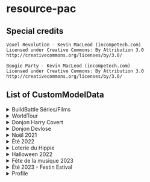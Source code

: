 # resource-pac

## Special credits

```
Voxel Revolution - Kevin MacLeod (incompetech.com)
Licensed under Creative Commons: By Attribution 3.0
http://creativecommons.org/licenses/by/3.0/
```

```
Boogie Party - Kevin MacLeod (incompetech.com)
Licensed under Creative Commons: By Attribution 3.0
http://creativecommons.org/licenses/by/3.0/
```

## List of CustomModelData

<details>
<summary>BuildBattle Séries/Films</summary>

| CustomModelData | Item                      | Model path                                                                |
|-----------------|---------------------------|---------------------------------------------------------------------------|
| 1               | heart_of_the_sea          | peaceandcube:buildbattle/series_films/clap                                |
| 1               | iron_axe                  | peaceandcube:buildbattle/series_films/cameraxe1                           |
| 2               | iron_axe                  | peaceandcube:buildbattle/series_films/cameraxe2                           |
| 3               | iron_axe                  | peaceandcube:buildbattle/series_films/cameraxe3                           |

</details>

<details>
<summary>WorldTour</summary>

| CustomModelData | Item                      | Model path                                                                |
|-----------------|---------------------------|---------------------------------------------------------------------------|
| 4315            | compass                   | peaceandcube:worldtour/wt15/compass_00                                    |
| 4315            | globe_banner_pattern      | peaceandcube:worldtour/wt15/drapeauwt15                                   |
| 4316            | globe_banner_pattern      | peaceandcube:worldtour/wt16/drapeauwt16                                   |

</details>

<details>
<summary>Donjon Harry Covert</summary>

| CustomModelData | Item                      | Model path                                                                |
|-----------------|---------------------------|---------------------------------------------------------------------------|
| 201             | firework_rocket           | pac_textures:pac_model/donjon/harry_covert/sort1                          |
| 202             | firework_rocket           | pac_textures:pac_model/donjon/harry_covert/sort2                          |
| 203             | firework_rocket           | pac_textures:pac_model/donjon/harry_covert/sort3                          |
| 204             | crossbow                  | pac_textures:pac_model/donjon/harry_covert/baguette1                      |
| 205             | crossbow                  | pac_textures:pac_model/donjon/harry_covert/baguette2                      |
| 206             | crossbow                  | pac_textures:pac_model/donjon/harry_covert/baguette3                      |
| 207             | crossbow                  | pac_textures:pac_model/donjon/harry_covert/baguette4                      |
| 208             | crossbow                  | pac_textures:pac_model/donjon/harry_covert/baguette5                      |
| 209             | crossbow                  | pac_textures:pac_model/donjon/harry_covert/baguette6                      |
| 210             | crossbow                  | pac_textures:pac_model/donjon/harry_covert/baguette7                      |
| 211             | crossbow                  | pac_textures:pac_model/donjon/harry_covert/baguette8                      |
| 212             | tipped_arrow              | pac_textures:pac_model/donjon/harry_covert/sort_parchemin                 |
| 213             | tipped_arrow              | pac_textures:pac_model/donjon/harry_covert/sort_parchemin                 |
| 214             | tipped_arrow              | pac_textures:pac_model/donjon/harry_covert/sort_parchemin                 |
| 215             | tipped_arrow              | pac_textures:pac_model/donjon/harry_covert/sort_parchemin                 |
| 216             | tipped_arrow              | pac_textures:pac_model/donjon/harry_covert/sort_parchemin                 |
| 217             | tipped_arrow              | pac_textures:pac_model/donjon/harry_covert/sort_parchemin                 |
| 218             | tipped_arrow              | pac_textures:pac_model/donjon/harry_covert/sort_parchemin                 |
| 219             | tipped_arrow              | pac_textures:pac_model/donjon/harry_covert/sort_parchemin                 |
| 220             | gold_nugget               | pac_textures:pac_model/donjon/harry_covert/coins                          |
| 221             | netherite_hoe             | pac_textures:pac_model/donjon/harry_covert/canne_kir                      |
| 222             | wooden_axe                | pac_textures:pac_model/donjon/harry_covert/hache_troll                    |
| 223             | iron_sword                | pac_textures:pac_model/donjon/harry_covert/croc_tofu                      |
| 224             | rabbit_foot               | pac_textures:pac_model/donjon/harry_covert/patte_tofu                     |
| 225             | iron_sword                | pac_textures:pac_model/donjon/harry_covert/epee_magique                   |
| 226             | golden_sword              | pac_textures:pac_model/donjon/harry_covert/couteau_aiguise                |
| 227             | stone_axe                 | pac_textures:pac_model/donjon/harry_covert/hachoir                        |

</details>

<details>
<summary>Donjon Devlose</summary>

| CustomModelData | Item                      | Model path                                                                |
|-----------------|---------------------------|---------------------------------------------------------------------------|
| 501             | bow                       | pac_textures:pac_model/donjon/donjon_devlose/bow/bow_base                 |
| 501             | clock                     | pac_textures:pac_model/donjon/donjon_devlose/clock/clock_model            |
| 501             | netherite_axe             | pac_textures:pac_model/donjon/donjon_devlose/axe/axe_base                 |
| 501             | netherite_hoe             | pac_textures:pac_model/donjon/donjon_devlose/hoe/hoe_base                 |
| 501             | netherite_pickaxe         | pac_textures:pac_model/donjon/donjon_devlose/pickaxe/pickaxe_base         |
| 501             | netherite_shovel          | pac_textures:pac_model/donjon/donjon_devlose/shovel/shovel_base           |
| 501             | netherite_sword           | pac_textures:pac_model/donjon/donjon_devlose/sword/sword_base             |
| 501             | totem_of_undying          | pac_textures:pac_model/donjon/donjon_devlose/statue/devlose               |
| 502             | bow                       | pac_textures:pac_model/donjon/donjon_devlose/bow/bow_orange               |
| 502             | clock                     | pac_textures:pac_model/donjon/donjon_devlose/clock/clock_model_orange     |
| 502             | iron_nugget               | pac_textures:pac_model/donjon/donjon_devlose/jetons/jeton_orange          |
| 502             | netherite_axe             | pac_textures:pac_model/donjon/donjon_devlose/axe/axe_orange               |
| 502             | netherite_hoe             | pac_textures:pac_model/donjon/donjon_devlose/hoe/hoe_orange               |
| 502             | netherite_pickaxe         | pac_textures:pac_model/donjon/donjon_devlose/pickaxe/pickaxe_orange       |
| 502             | netherite_shovel          | pac_textures:pac_model/donjon/donjon_devlose/shovel/shovel_orange         |
| 502             | netherite_sword           | pac_textures:pac_model/donjon/donjon_devlose/sword/sword_orange           |
| 502             | paper                     | pac_textures:pac_model/donjon/donjon_devlose/cartes/carte_orange          |
| 502             | totem_of_undying          | pac_textures:pac_model/donjon/donjon_devlose/statue/scari                 |
| 503             | bow                       | pac_textures:pac_model/donjon/donjon_devlose/bow/bow_magenta              |
| 503             | clock                     | pac_textures:pac_model/donjon/donjon_devlose/clock/clock_model_magenta    |
| 503             | iron_nugget               | pac_textures:pac_model/donjon/donjon_devlose/jetons/jeton_magenta         |
| 503             | netherite_axe             | pac_textures:pac_model/donjon/donjon_devlose/axe/axe_magenta              |
| 503             | netherite_hoe             | pac_textures:pac_model/donjon/donjon_devlose/hoe/hoe_magenta              |
| 503             | netherite_pickaxe         | pac_textures:pac_model/donjon/donjon_devlose/pickaxe/pickaxe_magenta      |
| 503             | netherite_shovel          | pac_textures:pac_model/donjon/donjon_devlose/shovel/shovel_magenta        |
| 503             | netherite_sword           | pac_textures:pac_model/donjon/donjon_devlose/sword/sword_magenta          |
| 503             | paper                     | pac_textures:pac_model/donjon/donjon_devlose/cartes/carte_magenta         |
| 503             | totem_of_undying          | pac_textures:pac_model/donjon/donjon_devlose/statue/vico                  |
| 504             | bow                       | pac_textures:pac_model/donjon/donjon_devlose/bow/bow_light_blue           |
| 504             | clock                     | pac_textures:pac_model/donjon/donjon_devlose/clock/clock_model_light_blue |
| 504             | iron_nugget               | pac_textures:pac_model/donjon/donjon_devlose/jetons/jeton_light_blue      |
| 504             | netherite_axe             | pac_textures:pac_model/donjon/donjon_devlose/axe/axe_light_blue           |
| 504             | netherite_hoe             | pac_textures:pac_model/donjon/donjon_devlose/hoe/hoe_light_blue           |
| 504             | netherite_pickaxe         | pac_textures:pac_model/donjon/donjon_devlose/pickaxe/pickaxe_light_blue   |
| 504             | netherite_shovel          | pac_textures:pac_model/donjon/donjon_devlose/shovel/shovel_light_blue     |
| 504             | netherite_sword           | pac_textures:pac_model/donjon/donjon_devlose/sword/sword_light_blue       |
| 504             | paper                     | pac_textures:pac_model/donjon/donjon_devlose/cartes/carte_light_blue      |
| 504             | totem_of_undying          | pac_textures:pac_model/donjon/donjon_devlose/vendeurs/vendeur_orange      |
| 505             | bow                       | pac_textures:pac_model/donjon/donjon_devlose/bow/bow_lime                 |
| 505             | clock                     | pac_textures:pac_model/donjon/donjon_devlose/clock/clock_model_lime       |
| 505             | iron_nugget               | pac_textures:pac_model/donjon/donjon_devlose/jetons/jeton_lime            |
| 505             | netherite_axe             | pac_textures:pac_model/donjon/donjon_devlose/axe/axe_lime                 |
| 505             | netherite_hoe             | pac_textures:pac_model/donjon/donjon_devlose/hoe/hoe_lime                 |
| 505             | netherite_pickaxe         | pac_textures:pac_model/donjon/donjon_devlose/pickaxe/pickaxe_lime         |
| 505             | netherite_shovel          | pac_textures:pac_model/donjon/donjon_devlose/shovel/shovel_lime           |
| 505             | netherite_sword           | pac_textures:pac_model/donjon/donjon_devlose/sword/sword_lime             |
| 505             | paper                     | pac_textures:pac_model/donjon/donjon_devlose/cartes/carte_lime            |
| 505             | totem_of_undying          | pac_textures:pac_model/donjon/donjon_devlose/vendeurs/vendeur_magenta     |
| 506             | bow                       | pac_textures:pac_model/donjon/donjon_devlose/bow/bow_pink                 |
| 506             | clock                     | pac_textures:pac_model/donjon/donjon_devlose/clock/clock_model_pink       |
| 506             | iron_nugget               | pac_textures:pac_model/donjon/donjon_devlose/jetons/jeton_pink            |
| 506             | netherite_axe             | pac_textures:pac_model/donjon/donjon_devlose/axe/axe_pink                 |
| 506             | netherite_hoe             | pac_textures:pac_model/donjon/donjon_devlose/hoe/hoe_pink                 |
| 506             | netherite_pickaxe         | pac_textures:pac_model/donjon/donjon_devlose/pickaxe/pickaxe_pink         |
| 506             | netherite_shovel          | pac_textures:pac_model/donjon/donjon_devlose/shovel/shovel_pink           |
| 506             | netherite_sword           | pac_textures:pac_model/donjon/donjon_devlose/sword/sword_pink             |
| 506             | paper                     | pac_textures:pac_model/donjon/donjon_devlose/cartes/carte_pink            |
| 506             | totem_of_undying          | pac_textures:pac_model/donjon/donjon_devlose/vendeurs/vendeur_light_blue  |
| 507             | bow                       | pac_textures:pac_model/donjon/donjon_devlose/bow/bow_red                  |
| 507             | clock                     | pac_textures:pac_model/donjon/donjon_devlose/clock/clock_model_red        |
| 507             | iron_nugget               | pac_textures:pac_model/donjon/donjon_devlose/jetons/jeton_red             |
| 507             | netherite_axe             | pac_textures:pac_model/donjon/donjon_devlose/axe/axe_red                  |
| 507             | netherite_hoe             | pac_textures:pac_model/donjon/donjon_devlose/hoe/hoe_red                  |
| 507             | netherite_pickaxe         | pac_textures:pac_model/donjon/donjon_devlose/pickaxe/pickaxe_red          |
| 507             | netherite_shovel          | pac_textures:pac_model/donjon/donjon_devlose/shovel/shovel_red            |
| 507             | netherite_sword           | pac_textures:pac_model/donjon/donjon_devlose/sword/sword_red              |
| 507             | paper                     | pac_textures:pac_model/donjon/donjon_devlose/cartes/carte_red             |
| 507             | totem_of_undying          | pac_textures:pac_model/donjon/donjon_devlose/vendeurs/vendeur_lime        |
| 508             | bow                       | pac_textures:pac_model/donjon/donjon_devlose/bow/bow_yellow               |
| 508             | clock                     | pac_textures:pac_model/donjon/donjon_devlose/clock/clock_model_yellow     |
| 508             | iron_nugget               | pac_textures:pac_model/donjon/donjon_devlose/jetons/jeton_yellow          |
| 508             | netherite_axe             | pac_textures:pac_model/donjon/donjon_devlose/axe/axe_yellow               |
| 508             | netherite_hoe             | pac_textures:pac_model/donjon/donjon_devlose/hoe/hoe_yellow               |
| 508             | netherite_pickaxe         | pac_textures:pac_model/donjon/donjon_devlose/pickaxe/pickaxe_yellow       |
| 508             | netherite_shovel          | pac_textures:pac_model/donjon/donjon_devlose/shovel/shovel_yellow         |
| 508             | netherite_sword           | pac_textures:pac_model/donjon/donjon_devlose/sword/sword_yellow           |
| 508             | paper                     | pac_textures:pac_model/donjon/donjon_devlose/cartes/carte_yellow          |
| 508             | totem_of_undying          | pac_textures:pac_model/donjon/donjon_devlose/vendeurs/vendeur_pink        |
| 509             | bow                       | pac_textures:pac_model/donjon/donjon_devlose/bow/bow_purple               |
| 509             | clock                     | pac_textures:pac_model/donjon/donjon_devlose/clock/clock_model_purple     |
| 509             | iron_nugget               | pac_textures:pac_model/donjon/donjon_devlose/jetons/jeton_purple          |
| 509             | netherite_axe             | pac_textures:pac_model/donjon/donjon_devlose/axe/axe_purple               |
| 509             | netherite_hoe             | pac_textures:pac_model/donjon/donjon_devlose/hoe/hoe_purple               |
| 509             | netherite_pickaxe         | pac_textures:pac_model/donjon/donjon_devlose/pickaxe/pickaxe_purple       |
| 509             | netherite_shovel          | pac_textures:pac_model/donjon/donjon_devlose/shovel/shovel_purple         |
| 509             | netherite_sword           | pac_textures:pac_model/donjon/donjon_devlose/sword/sword_purple           |
| 509             | paper                     | pac_textures:pac_model/donjon/donjon_devlose/cartes/carte_purple          |
| 509             | totem_of_undying          | pac_textures:pac_model/donjon/donjon_devlose/vendeurs/vendeur_red         |
| 510             | bow                       | pac_textures:pac_model/donjon/donjon_devlose/bow/bow_rainbow              |
| 510             | clock                     | pac_textures:pac_model/donjon/donjon_devlose/clock/clock_model_rainbow    |
| 510             | netherite_axe             | pac_textures:pac_model/donjon/donjon_devlose/axe/axe_rainbow              |
| 510             | netherite_hoe             | pac_textures:pac_model/donjon/donjon_devlose/hoe/hoe_rainbow              |
| 510             | netherite_pickaxe         | pac_textures:pac_model/donjon/donjon_devlose/pickaxe/pickaxe_rainbow      |
| 510             | netherite_shovel          | pac_textures:pac_model/donjon/donjon_devlose/shovel/shovel_rainbow        |
| 510             | netherite_sword           | pac_textures:pac_model/donjon/donjon_devlose/sword/sword_rainbow          |
| 510             | paper                     | pac_textures:pac_model/donjon/donjon_devlose/boost/armor                  |
| 510             | totem_of_undying          | pac_textures:pac_model/donjon/donjon_devlose/vendeurs/vendeur_yellow      |
| 511             | paper                     | pac_textures:pac_model/donjon/donjon_devlose/boost/attackkb               |
| 511             | totem_of_undying          | pac_textures:pac_model/donjon/donjon_devlose/vendeurs/vendeur_purple      |
| 512             | paper                     | pac_textures:pac_model/donjon/donjon_devlose/boost/attackspeed            |
| 513             | paper                     | pac_textures:pac_model/donjon/donjon_devlose/boost/damage                 |
| 514             | paper                     | pac_textures:pac_model/donjon/donjon_devlose/boost/health                 |
| 515             | paper                     | pac_textures:pac_model/donjon/donjon_devlose/boost/kresistance            |
| 516             | paper                     | pac_textures:pac_model/donjon/donjon_devlose/boost/luck                   |
| 517             | paper                     | pac_textures:pac_model/donjon/donjon_devlose/boost/speed                  |
| 518             | paper                     | pac_textures:pac_model/donjon/donjon_devlose/chroma/chroma_orange         |
| 519             | paper                     | pac_textures:pac_model/donjon/donjon_devlose/chroma/chroma_magenta        |
| 520             | paper                     | pac_textures:pac_model/donjon/donjon_devlose/chroma/chroma_light_blue     |
| 521             | paper                     | pac_textures:pac_model/donjon/donjon_devlose/chroma/chroma_lime           |
| 522             | paper                     | pac_textures:pac_model/donjon/donjon_devlose/chroma/chroma_pink           |
| 523             | paper                     | pac_textures:pac_model/donjon/donjon_devlose/chroma/chroma_red            |
| 524             | paper                     | pac_textures:pac_model/donjon/donjon_devlose/chroma/chroma_yellow         |
| 525             | paper                     | pac_textures:pac_model/donjon/donjon_devlose/chroma/chroma_purple         |
| 526             | paper                     | pac_textures:pac_model/donjon/donjon_devlose/chroma/chroma_rainbow        |

</details>

<details>
<summary>Noël 2021</summary>

| CustomModelData | Item                      | Model path                                                                |
|-----------------|---------------------------|---------------------------------------------------------------------------|
| 2021            | iron_pickaxe              | peaceandcube:adventcalendar/pioche_sucree                                 |
| 2101            | cod                       | peaceandcube:event/peche_hivernale/morue_glace                            |
| 2102            | pufferfish                | peaceandcube:event/peche_hivernale/fugu_gele                              |
| 2103            | tropical_fish             | peaceandcube:event/peche_hivernale/nemo_perdu                             |
| 2104            | salmon                    | peaceandcube:event/peche_hivernale/saumon_frais                           |
| 2105            | axolotl_bucket            | peaceandcube:event/peche_hivernale/compagnon_hiver                        |
| 21000           | fishing_rod               | peaceandcube:event/peche_hivernale/ph_canne_lvl1_1                        |
| 21001           | fishing_rod               | peaceandcube:event/peche_hivernale/ph_canne_lvl2_1                        |
| 21002           | fishing_rod               | peaceandcube:event/peche_hivernale/ph_canne_lvl3_1                        |
| 21003           | fishing_rod               | peaceandcube:event/peche_hivernale/ph_canne_lvl4_1                        |
| 21004           | fishing_rod               | peaceandcube:event/peche_hivernale/ph_canne_lvl5_1                        |
| 21005           | fishing_rod               | peaceandcube:event/peche_hivernale/ph_canne_skin_1                        |
| 21005           | flower_banner_pattern     | peaceandcube:event/peche_hivernale/ph_canne_skin                          |

</details>

<details>
<summary>Été 2022</summary>

| CustomModelData | Item                      | Model path                                                                |
|-----------------|---------------------------|---------------------------------------------------------------------------|
| 822             | diamond_axe               | peaceandcube:event/ete_2022_quete/hache_amethyst1                         |
| 822             | netherite_axe             | peaceandcube:event/ete_2022_quete/hache_amethyst2                         |

</details>

<details>
<summary>Loterie du Hippie</summary>

| CustomModelData | Item                      | Model path                                                                |
|-----------------|---------------------------|---------------------------------------------------------------------------|
| 822             | diamond_sword             | peaceandcube:event/loterie_ete_2022/loterie_pagaie                        |
| 822             | netherite_sword           | peaceandcube:event/loterie_ete_2022/loterie_pagaie                        |
| 822             | flower_banner_pattern     | peaceandcube:event/loterie_ete_2022/pagaie_texture                        |
| 823             | diamond_hoe               | peaceandcube:event/loterie_ete_2023/rateau                                |
| 823             | netherite_hoe             | peaceandcube:event/loterie_ete_2023/rateau                                |
| 823             | flower_banner_pattern     | peaceandcube:event/loterie_ete_2023/rateau_texture                        |

</details>

<details>
<summary>Halloween 2022</summary>

| CustomModelData | Item                      | Model path                                                                |
|-----------------|---------------------------|---------------------------------------------------------------------------|
| 202210          | netherite_pickaxe         | pac_textures:pac_model/event/halloween2022/foreuse                        |
| 2022101         | flower_banner_pattern     | pac_textures:pac_model/event/halloween2022/pioche_chauve_souris_texture   |
| 2022101         | netherite_pickaxe         | pac_textures:pac_model/event/halloween2022/pioche_chauve_souris           |
| 2022102         | flower_banner_pattern     | pac_textures:pac_model/event/halloween2022/hachampignon_texture           |
| 2022102         | netherite_axe             | pac_textures:pac_model/event/halloween2022/hachampignon                   |
| 2022103         | flower_banner_pattern     | pac_textures:pac_model/event/halloween2022/epee_glace_texture             |
| 2022103         | netherite_sword           | pac_textures:pac_model/event/halloween2022/epee_glace                     |
| 2022104         | flower_banner_pattern     | pac_textures:pac_model/event/halloween2022/faux_texture                   |
| 2022104         | netherite_hoe             | pac_textures:pac_model/event/halloween2022/faux                           |
| 2022110         | flower_banner_pattern     | pac_textures:pac_model/event/halloween2022/adr/t1b1                       |
| 2022111         | flower_banner_pattern     | pac_textures:pac_model/event/halloween2022/adr/t1b2                       |
| 2022112         | flower_banner_pattern     | pac_textures:pac_model/event/halloween2022/adr/t1b3                       |
| 2022113         | flower_banner_pattern     | pac_textures:pac_model/event/halloween2022/adr/t1b4                       |
| 2022114         | flower_banner_pattern     | pac_textures:pac_model/event/halloween2022/adr/t1b5                       |
| 2022115         | flower_banner_pattern     | pac_textures:pac_model/event/halloween2022/adr/t1b6                       |
| 2022116         | flower_banner_pattern     | pac_textures:pac_model/event/halloween2022/adr/t1b7                       |
| 2022117         | flower_banner_pattern     | pac_textures:pac_model/event/halloween2022/adr/t1b8                       |
| 2022118         | flower_banner_pattern     | pac_textures:pac_model/event/halloween2022/adr/t2b1_1                     |
| 2022119         | flower_banner_pattern     | pac_textures:pac_model/event/halloween2022/adr/t2b1_2                     |
| 2022120         | flower_banner_pattern     | pac_textures:pac_model/event/halloween2022/adr/t2b1                       |
| 2022121         | flower_banner_pattern     | pac_textures:pac_model/event/halloween2022/adr/t2b2_1                     |
| 2022122         | flower_banner_pattern     | pac_textures:pac_model/event/halloween2022/adr/t2b2_2                     |
| 2022123         | flower_banner_pattern     | pac_textures:pac_model/event/halloween2022/adr/t2b2                       |
| 2022124         | flower_banner_pattern     | pac_textures:pac_model/event/halloween2022/adr/t2b3_1                     |
| 2022125         | flower_banner_pattern     | pac_textures:pac_model/event/halloween2022/adr/t2b3_2                     |
| 2022126         | flower_banner_pattern     | pac_textures:pac_model/event/halloween2022/adr/t2b3                       |
| 2022127         | flower_banner_pattern     | pac_textures:pac_model/event/halloween2022/adr/t2b4_1                     |
| 2022128         | flower_banner_pattern     | pac_textures:pac_model/event/halloween2022/adr/t2b4_2                     |
| 2022129         | flower_banner_pattern     | pac_textures:pac_model/event/halloween2022/adr/t2b4                       |
| 2022130         | flower_banner_pattern     | pac_textures:pac_model/event/halloween2022/adr/t3b1_1                     |
| 2022131         | flower_banner_pattern     | pac_textures:pac_model/event/halloween2022/adr/t3b1_2                     |
| 2022132         | flower_banner_pattern     | pac_textures:pac_model/event/halloween2022/adr/t3b1                       |
| 2022133         | flower_banner_pattern     | pac_textures:pac_model/event/halloween2022/adr/t3b2_1                     |
| 2022134         | flower_banner_pattern     | pac_textures:pac_model/event/halloween2022/adr/t3b2_2                     |
| 2022135         | flower_banner_pattern     | pac_textures:pac_model/event/halloween2022/adr/t3b2                       |
| 2022136         | flower_banner_pattern     | pac_textures:pac_model/event/halloween2022/adr/t4b1_1                     |
| 2022137         | flower_banner_pattern     | pac_textures:pac_model/event/halloween2022/adr/t4b1_2                     |
| 2022138         | flower_banner_pattern     | pac_textures:pac_model/event/halloween2022/adr/t4b1                       |

</details>

<details>
<summary>Fête de la musique 2023</summary>

| CustomModelData | Item                      | Model path                                                                |
|-----------------|---------------------------|---------------------------------------------------------------------------|
| 623             | bow                       | peaceandcube:event/musique2023/violon                                     |
| 623             | knowledge_book            | peaceandcube:event/musique2023/radio_vert_pause                           |
| 624             | knowledge_book            | peaceandcube:event/musique2023/radio_vert_play                            |
| 625             | knowledge_book            | peaceandcube:event/musique2023/radio_rose_pause                           |
| 626             | knowledge_book            | peaceandcube:event/musique2023/radio_rose_play                            |

</details>

<details>
<summary>Été 2023 - Festin Estival</summary>

| CustomModelData | Item            | Model path                                           |
|-----------------|-----------------|------------------------------------------------------|
| 7230            | pumpkin_seeds   | peaceandcube:event/festin_estival/riz                |
| 7230            | sugar           | peaceandcube:event/festin_estival/sel                |
| 7231            | sugar           | peaceandcube:event/festin_estival/farine             |
| 7230            | tropical_fish   | peaceandcube:event/festin_estival/moule              |
| 7230            | wheat           | peaceandcube:event/festin_estival/houblon            |
| 7231            | wheat           | peaceandcube:event/festin_estival/mais               |
| 7230            | salmon          | peaceandcube:event/festin_estival/thon               |
| 7230            | potion          | peaceandcube:event/festin_estival/huile_tournesol    |
| 7231            | potion          | peaceandcube:event/festin_estival/jus_pomme          |
| 7232            | potion          | peaceandcube:event/festin_estival/sirop_coquelicot   |
| 7233            | potion          | peaceandcube:event/festin_estival/chocolat_chaud     |
| 7234            | potion          | peaceandcube:event/festin_estival/biere              |
| 7235            | potion          | peaceandcube:event/festin_estival/lait               |
| 7236            | potion          | peaceandcube:event/festin_estival/jus_raisin         |
| 7237            | potion          | peaceandcube:event/festin_estival/vin_rouge          |
| 7238            | potion          | peaceandcube:event/festin_estival/rhum               |
| 7239            | potion          | peaceandcube:event/festin_estival/cidre              |
| 7230            | carrot          | peaceandcube:event/festin_estival/carottes_rapees    |
| 7230            | cooked_salmon   | peaceandcube:event/festin_estival/sushi_saumon       |
| 7231            | cooked_salmon   | peaceandcube:event/festin_estival/sushi_thon         |
| 7232            | cooked_salmon   | peaceandcube:event/festin_estival/moules_frites      |
| 7233            | cooked_salmon   | peaceandcube:event/festin_estival/maki_saumon        |
| 7234            | cooked_salmon   | peaceandcube:event/festin_estival/maki_thon          |
| 7230            | baked_potato    | peaceandcube:event/festin_estival/frites             |
| 7231            | baked_potato    | peaceandcube:event/festin_estival/fromage            |
| 7230            | pumpkin_pie     | peaceandcube:event/festin_estival/tarte_pommes       |
| 7231            | pumpkin_pie     | peaceandcube:event/festin_estival/gateau_chocolat    |
| 7232            | pumpkin_pie     | peaceandcube:event/festin_estival/omelette           |
| 7230            | potato          | peaceandcube:event/festin_estival/popcorn_sucre      |
| 7231            | potato          | peaceandcube:event/festin_estival/popcorn_sale       |
| 7230            | cookie          | peaceandcube:event/festin_estival/chocolat_noir      |
| 7231            | cookie          | peaceandcube:event/festin_estival/chocolat_lait      |
| 7232            | cookie          | peaceandcube:event/festin_estival/chocolat_blanc     |
| 7233            | cookie          | peaceandcube:event/festin_estival/biscuit_chinois    |
| 7230            | apple           | peaceandcube:event/festin_estival/salade_verte       |
| 7231            | apple           | peaceandcube:event/festin_estival/tomate             |
| 7232            | apple           | peaceandcube:event/festin_estival/avocat             |
| 7233            | apple           | peaceandcube:event/festin_estival/poire              |
| 7230            | sweet_berries   | peaceandcube:event/festin_estival/raisin             |
| 7231            | sweet_berries   | peaceandcube:event/festin_estival/fraise             |
| 7230            | gold_ingot      | peaceandcube:event/festin_estival/beurre             |
| 7230            | porkchop        | peaceandcube:event/festin_estival/jambon             |
| 7231            | porkchop        | peaceandcube:event/festin_estival/saucisse           |
| 7230            | cooked_porkchop | peaceandcube:event/festin_estival/jambon_beurre      |
| 7230            | cooked_beef     | peaceandcube:event/festin_estival/tomate_farcie      |
| 7231            | cooked_beef     | peaceandcube:event/festin_estival/hamburger          |
| 7232            | cooked_beef     | peaceandcube:event/festin_estival/pizza              |
| 7230            | cooked_chicken  | peaceandcube:event/festin_estival/hot_dog            |
| 7230            | rabbit_stew     | peaceandcube:event/festin_estival/salade_estivale    |
| 7231            | rabbit_stew     | peaceandcube:event/festin_estival/salade_fruits      |
| 7232            | rabbit_stew     | peaceandcube:event/festin_estival/ratatouille        |
| 7230            | bread           | peaceandcube:event/festin_estival/pain_raisins       |
| 7231            | bread           | peaceandcube:event/festin_estival/pain_chocolat      |
| 7230            | golden_apple    | peaceandcube:event/festin_estival/glace_chocolat     |
| 7231            | golden_apple    | peaceandcube:event/festin_estival/glace_pomme        |
| 7232            | golden_apple    | peaceandcube:event/festin_estival/glace_poire        |
| 7233            | golden_apple    | peaceandcube:event/festin_estival/glace_fraise       |
| 7234            | golden_apple    | peaceandcube:event/festin_estival/glace_rhum_raisins |
| 7235            | golden_apple    | peaceandcube:event/festin_estival/glace_vanille      |
| 7230            | stick           | peaceandcube:event/festin_estival/vanille            |
| 7230            | iron_sword      | peaceandcube:event/festin_estival/couteau            |
| 7230            | written_book    | peaceandcube:event/festin_estival/guide_recettes     |

</details>

<details>
<summary>Profile</summary>

| CustomModelData | Item                      | Model path                                                                |
|-----------------|---------------------------|---------------------------------------------------------------------------|
| 3001            | lime_stained_glass_pane   | peaceandcube:profile/main/deco3                                           |
| 3001            | orange_stained_glass_pane | peaceandcube:profile/main/deco2                                           |
| 3001            | red_stained_glass_pane    | peaceandcube:profile/main/deco1                                           |
| 3002            | arrow                     | peaceandcube:profile/previous                                             |
| 3002            | barrier                   | peaceandcube:profile/exit                                                 |
| 3003            | arrow                     | peaceandcube:profile/next                                                 |
| 3004            | chain                     | peaceandcube:profile/main/links                                           |
| 3004            | golden_shovel             | peaceandcube:profile/main/claims                                          |
| 3004            | knowledge_book            | peaceandcube:profile/main/rules                                           |
| 3004            | map                       | peaceandcube:profile/main/dynmap                                          |
| 3004            | name_tag                  | peaceandcube:profile/main/head_tickets                                    |
| 3004            | player_head               | peaceandcube:profile/main/profile                                         |
| 3004            | red_bed                   | peaceandcube:profile/main/homes                                           |
| 3004            | sunflower                 | peaceandcube:profile/main/coins                                           |
| 3004            | writable_book             | peaceandcube:profile/main/mails                                           |
| 3010            | black_bed                 | peaceandcube:profile/homes/beds/black                                     |
| 3010            | blue_bed                  | peaceandcube:profile/homes/beds/blue                                      |
| 3010            | brown_bed                 | peaceandcube:profile/homes/beds/brown                                     |
| 3010            | cyan_bed                  | peaceandcube:profile/homes/beds/cyan                                      |
| 3010            | gray_bed                  | peaceandcube:profile/homes/beds/gray                                      |
| 3010            | green_bed                 | peaceandcube:profile/homes/beds/green                                     |
| 3010            | light_blue_bed            | peaceandcube:profile/homes/beds/light_blue                                |
| 3010            | light_gray_bed            | peaceandcube:profile/homes/beds/light_gray                                |
| 3010            | lime_bed                  | peaceandcube:profile/homes/beds/lime                                      |
| 3010            | magenta_bed               | peaceandcube:profile/homes/beds/magenta                                   |
| 3010            | orange_bed                | peaceandcube:profile/homes/beds/orange                                    |
| 3010            | pink_bed                  | peaceandcube:profile/homes/beds/pink                                      |
| 3010            | purple_bed                | peaceandcube:profile/homes/beds/purple                                    |
| 3010            | red_bed                   | peaceandcube:profile/homes/beds/red                                       |
| 3010            | white_bed                 | peaceandcube:profile/homes/beds/white                                     |
| 3010            | yellow_bed                | peaceandcube:profile/homes/beds/yellow                                    |
| 3011            | paper                     | peaceandcube:profile/homes/notes                                          |
| 3012            | black_dye                 | peaceandcube:profile/homes/colors/black                                   |
| 3012            | blue_dye                  | peaceandcube:profile/homes/colors/blue                                    |
| 3012            | brown_dye                 | peaceandcube:profile/homes/colors/brown                                   |
| 3012            | cyan_dye                  | peaceandcube:profile/homes/colors/cyan                                    |
| 3012            | gray_dye                  | peaceandcube:profile/homes/colors/gray                                    |
| 3012            | green_dye                 | peaceandcube:profile/homes/colors/green                                   |
| 3012            | light_blue_dye            | peaceandcube:profile/homes/colors/light_blue                              |
| 3012            | light_gray_dye            | peaceandcube:profile/homes/colors/light_gray                              |
| 3012            | lime_dye                  | peaceandcube:profile/homes/colors/lime                                    |
| 3012            | magenta_dye               | peaceandcube:profile/homes/colors/magenta                                 |
| 3012            | orange_dye                | peaceandcube:profile/homes/colors/orange                                  |
| 3012            | pink_dye                  | peaceandcube:profile/homes/colors/pink                                    |
| 3012            | purple_dye                | peaceandcube:profile/homes/colors/purple                                  |
| 3012            | red_dye                   | peaceandcube:profile/homes/colors/red                                     |
| 3012            | yellow_dye                | peaceandcube:profile/homes/colors/yellow                                  |
| 3012            | white_dye                 | peaceandcube:profile/homes/colors/white                                   |
| 3020            | golden_shovel             | peaceandcube:profile/claims/claim_world                                   |
| 3021            | golden_shovel             | peaceandcube:profile/claims/claim_nether                                  |
| 3022            | knowledge_book            | peaceandcube:profile/claims/permissions                                   |
| 3023            | paper                     | peaceandcube:profile/claims/name                                          |
| 3050            | clock                     | peaceandcube:profile/settings/ptime                                       |
| 3050            | sunflower                 | peaceandcube:profile/settings/pweather                                    |

</details>

